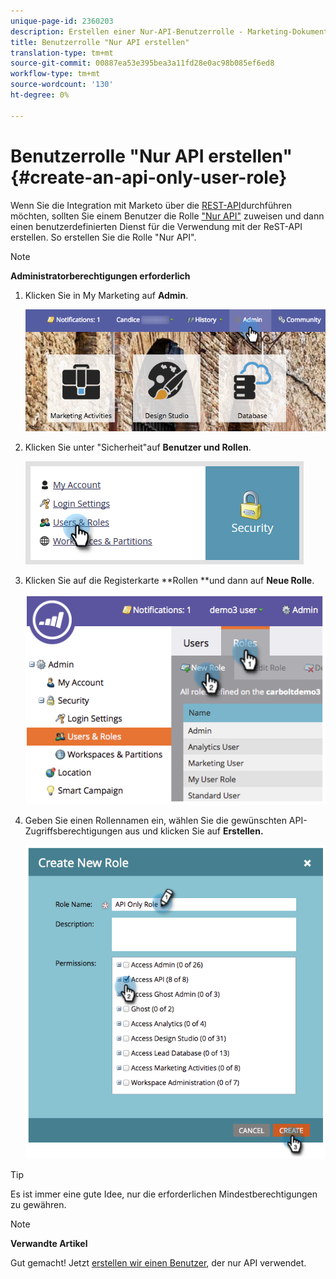 ```yaml
---
unique-page-id: 2360203
description: Erstellen einer Nur-API-Benutzerrolle - Marketing-Dokumente - Produktdokumentation
title: Benutzerrolle "Nur API erstellen"
translation-type: tm+mt
source-git-commit: 00887ea53e395bea3a11fd28e0ac98b085ef6ed8
workflow-type: tm+mt
source-wordcount: '130'
ht-degree: 0%

---
```



# Benutzerrolle &quot;Nur API erstellen&quot; {#create-an-api-only-user-role}

Wenn Sie die Integration mit Marketo über die [REST-API](http://developers.marketo.com/documentation/rest/)durchführen möchten, sollten Sie einem Benutzer die Rolle [&quot;Nur API&quot;](create-an-api-only-user.md) zuweisen und dann einen benutzerdefinierten Dienst für die Verwendung mit der ReST-API [](../../../product-docs/administration/additional-integrations/create-a-custom-service-for-use-with-rest-api.md)erstellen. So erstellen Sie die Rolle &quot;Nur API&quot;.

>[!NOTE]
>
>**Administratorberechtigungen erforderlich**

1. Klicken Sie in My Marketing auf **Admin**.

   ![](assets/adminhand-1.png)

1. Klicken Sie unter &quot;Sicherheit&quot;auf **Benutzer und Rollen**.

   ![](assets/two.png)

1. Klicken Sie auf die Registerkarte **Rollen **und dann auf **Neue Rolle**.

   ![](assets/image2014-9-16-13-3a47-3a12.png)

1. Geben Sie einen Rollennamen ein, wählen Sie die gewünschten API-Zugriffsberechtigungen aus und klicken Sie auf **Erstellen.**

   ![](assets/image2014-9-16-13-3a47-3a36.png)

>[!TIP]
>
>Es ist immer eine gute Idee, nur die erforderlichen Mindestberechtigungen zu gewähren.

>[!NOTE]
>
>**Verwandte Artikel**
>
>Gut gemacht! Jetzt [erstellen wir einen Benutzer](create-an-api-only-user.md), der nur API verwendet.

